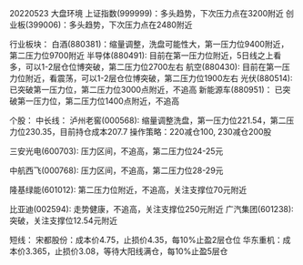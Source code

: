 20220523
大盘环境
上证指数(999999)：多头趋势，下次压力点在3200附近
创业板(399006)：多头趋势，下次压力点在2480附近

行业板块：
白酒(880381)：缩量调整，洗盘可能性大，第一压力位9400附近，第二压力位9700附近
半导体(880491): 目前在第一压力位附近，5日线之上看多，可以1-2层仓位博突破，第二压力位2700左右
航空(880430): 目前在第一压力位附近，看震荡，可以1-2层仓位博突破，第二压力位1900左右
光伏(880514): 已突破第一压力位，第二压力位3000点附近，不追高
新能源车(880951)： 已突破第一压力位，第二压力位1400点附近，不追高

个股：
中长线：
泸州老窖(000568): 缩量调整洗盘，第一压力位221.54，第二压力位230.35，目前持仓成本207.7
操作策略：220减仓100, 230减仓200股

三安光电(600703): 压力区间，不追高，第二压力位24-25元

中航西飞(000768): 压力区间，不追高，第二压力位28-29元

隆基绿能(601012): 第二压力位附近，不追高，关注支撑位70元附近

比亚迪(002594): 走势健康，不追高，关注支撑位250元附近
广汽集团(601238): 突破，关注支撑位12.54元附近

短线：
宋都股份：成本价4.75，止损价4.35，每10%止盈2层仓位
华东重机：成本价3.365，止损价3.08，等待大阳线满仓，每10%止盈5层仓